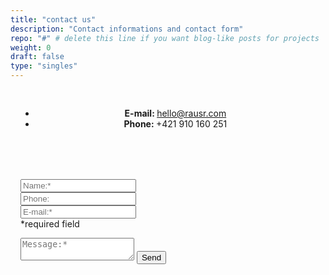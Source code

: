 ```yaml
---
title: "contact us"
description: "Contact informations and contact form"
repo: "#" # delete this line if you want blog-like posts for projects
weight: 0
draft: false
type: "singles"
---
```


<div style="margin: auto; padding: 1rem; flex: 1 0 auto;">

<ul class="col col-md-auto" style="text-align: center; margin-bottom: 5rem !important;">
<li class="contact-info"><strong>E-mail: </strong><a href="mailto:hello@anomalia.sk">hello@rausr.com</a></li>
<!--googleoff: all-->
<li class="contact-info">
<strong>Phone: </strong>+421 910 160 251
</li>
<!--googleon: all-->
</ul>

<div class="contactform">
<div class="row justify-content-md-center">
<div class="col col-md-6 mx-2" style="max-width: 325px !important;">
<form name="contact" method="POST" action="/thanks/" netlify>
<div class="form-group">
	<input type="text" name="name" placeholder="Name:*" onfocus="this.placeholder = ''" onblur="this.placeholder = 'Your Name:'" required/>
</div>
<div class="form-group">
	<input type="tel" name="phone" placeholder="Phone:" onfocus="this.placeholder = ''" onblur="this.placeholder = 'Phone:'" required/>
</div>
<div class="form-group">
	<input type="email" name="email" placeholder="E-mail:*" onfocus="this.placeholder = ''" onblur="this.placeholder = 'E-mail:'" required/>
</div>
<div class="form-group">
	<span class="contact-required-info">*required field</span>
</div>
</div>
<div class="col col-md-6 mx-2" style="max-width: 325px !important;">
<div class="form-group">
	<textarea name="message" placeholder="Message:*" onfocus="this.placeholder = ''" onblur="this.placeholder = 'Message:'" required></textarea>
	<button class="btn button-right" type="submit">Send</button>
</div>
</div>
</form>
</div>

</div>